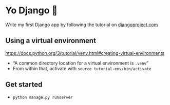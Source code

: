 # Yo Django 🐍

Write my first Django app by following the tutorial on [djangoproject.com](https://djangoproject.com/)

## Using a virtual environment

https://docs.python.org/3/tutorial/venv.html#creating-virtual-environments

- “A common directory location for a virtual environment is `.venv`”
- From within that, activate with `source tutorial-env/bin/activate`

## Get started

- `python manage.py runserver`
